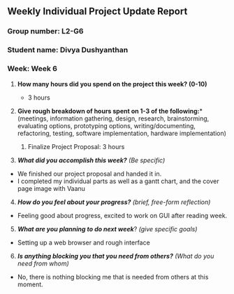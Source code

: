 ## Weekly Individual Project Update Report
### Group number: L2-G6
### Student name: Divya Dushyanthan
### Week: Week 6
1. **How many hours did you spend on the project this week? (0-10)** 
   - 3 hours

2. **Give rough breakdown of hours spent on 1-3 of the following:***
   (meetings, information gathering, design, research, brainstorming, evaluating options, prototyping options, writing/documenting, refactoring, testing, software implementation, hardware implementation)
   1. Finalize Project Proposal: 3 hours
   
3. ***What did you accomplish this week?*** _(Be specific)_
  - We finished our project proposal and handed it in.
  - I completed my individual parts as well as a gantt chart, and the cover page image with Vaanu

4. ***How do you feel about your progress?*** _(brief, free-form reflection)_
  - Feeling good about progress, excited to work on GUI after reading week.
    
5. ***What are you planning to do next week***? _(give specific goals)_
  - Setting up a web browser and rough interface
    
6. ***Is anything blocking you that you need from others?*** _(What do you need from whom)_
  - No, there is nothing blocking me that is needed from others at this moment.
